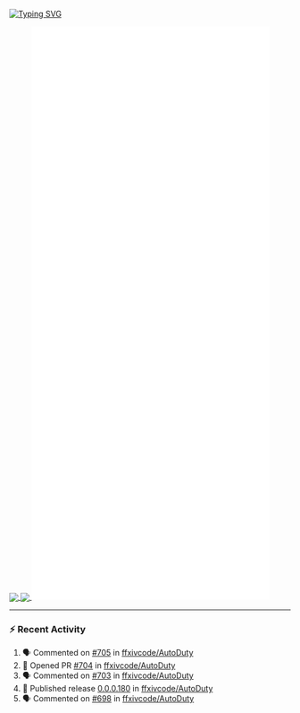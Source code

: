 [![Typing SVG](https://readme-typing-svg.demolab.com?font=Fira+Code&duration=1000&pause=1000&multiline=true&repeat=false&width=435&lines=Simon+Latusek+%7C+Gameplay+Engineer)](https://git.io/typing-svg)

<a href="https://github.com/anuraghazra/github-readme-stats">
  <img height=200 align="center" src="https://github-readme-stats.vercel.app/api?username=erdelf&theme=radical" />
</a>
<a href="https://github.com/anuraghazra/convoychat">
  <img height=200 align="center" src="https://streak-stats.demolab.com?user=erdelf&theme=radical&mode=weekly" />
</a>

<picture>
  <img src="/github-metrics.svg" alt="Metrics">
</picture>

---

### :zap: Recent Activity
<!--START_SECTION:activity-->
1. 🗣 Commented on [#705](https://github.com/ffxivcode/AutoDuty/issues/705#issuecomment-2543797835) in [ffxivcode/AutoDuty](https://github.com/ffxivcode/AutoDuty)
2. 💪 Opened PR [#704](https://github.com/ffxivcode/AutoDuty/pull/704) in [ffxivcode/AutoDuty](https://github.com/ffxivcode/AutoDuty)
3. 🗣 Commented on [#703](https://github.com/ffxivcode/AutoDuty/pull/703#issuecomment-2541874607) in [ffxivcode/AutoDuty](https://github.com/ffxivcode/AutoDuty)
4. 🚀 Published release [0.0.0.180](https://github.com/ffxivcode/AutoDuty/releases/tag/0.0.0.180) in [ffxivcode/AutoDuty](https://github.com/ffxivcode/AutoDuty)
5. 🗣 Commented on [#698](https://github.com/ffxivcode/AutoDuty/issues/698#issuecomment-2534210753) in [ffxivcode/AutoDuty](https://github.com/ffxivcode/AutoDuty)
<!--END_SECTION:activity-->

<!--
**erdelf/erdelf** is a ✨ _special_ ✨ repository because its `README.md` (this file) appears on your GitHub profile.

Here are some ideas to get you started:

- 🔭 I’m currently working on ...
- 🌱 I’m currently learning ...
- 👯 I’m looking to collaborate on ...
- 🤔 I’m looking for help with ...
- 💬 Ask me about ...
- 📫 How to reach me: ...
- 😄 Pronouns: ...
- ⚡ Fun fact: ...
-->
